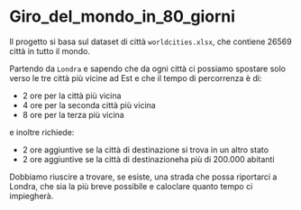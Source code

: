 # Giro_del_mondo_in_80_giorni

Il progetto si basa sul dataset di città `worldcities.xlsx`, che contiene 26569 città in tutto il mondo.

Partendo da `Londra` e sapendo che da ogni città ci possiamo spostare solo verso le tre città più vicine ad Est e che il tempo di percorrenza è di:
- 2 ore per la città più vicina
- 4 ore per la seconda città più vicina
- 8 ore per la terza più vicina

e inoltre richiede:
- 2 ore aggiuntive se la città di destinazione si trova in un altro stato
- 2 ore aggiuntive se la città di destinazioneha più di 200.000 abitanti

Dobbiamo riuscire a trovare, se esiste, una strada che possa riportarci a Londra, che sia la più breve possibile e caloclare quanto tempo ci impiegherà.

